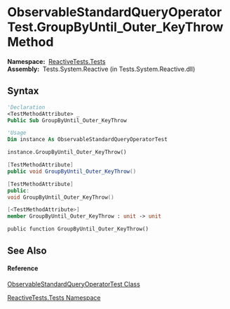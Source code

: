 # ObservableStandardQueryOperatorTest.GroupByUntil\_Outer\_KeyThrow Method

**Namespace:**  [ReactiveTests.Tests](ReactiveTests.Tests\ReactiveTests.Tests.md)  
**Assembly:**  Tests.System.Reactive (in Tests.System.Reactive.dll)

## Syntax

```vb
'Declaration
<TestMethodAttribute> _
Public Sub GroupByUntil_Outer_KeyThrow
```

```vb
'Usage
Dim instance As ObservableStandardQueryOperatorTest

instance.GroupByUntil_Outer_KeyThrow()
```

```csharp
[TestMethodAttribute]
public void GroupByUntil_Outer_KeyThrow()
```

```c++
[TestMethodAttribute]
public:
void GroupByUntil_Outer_KeyThrow()
```

```fsharp
[<TestMethodAttribute>]
member GroupByUntil_Outer_KeyThrow : unit -> unit 
```

```jscript
public function GroupByUntil_Outer_KeyThrow()
```

## See Also

#### Reference

[ObservableStandardQueryOperatorTest Class](ObservableStandardQueryOperatorTest\ObservableStandardQueryOperatorTest.md)

[ReactiveTests.Tests Namespace](ReactiveTests.Tests\ReactiveTests.Tests.md)




